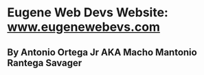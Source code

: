 # Eugene Web Devs Website: www.eugenewebevs.com
## By Antonio Ortega Jr AKA Macho Mantonio Rantega Savager